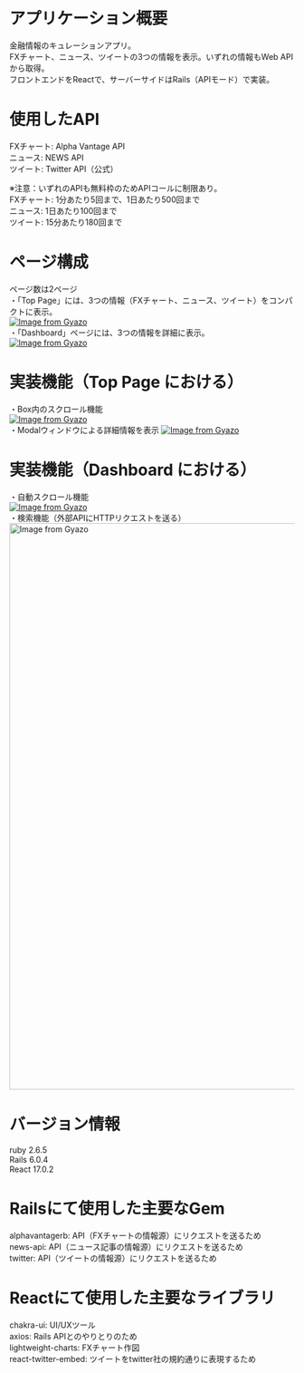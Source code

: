 # アプリケーション概要
金融情報のキュレーションアプリ。  
FXチャート、ニュース、ツイートの3つの情報を表示。いずれの情報もWeb APIから取得。  
フロントエンドをReactで、サーバーサイドはRails（APIモード）で実装。

# 使用したAPI
FXチャート: Alpha Vantage API  
ニュース: NEWS API  
ツイート: Twitter API（公式）  
  
※注意：いずれのAPIも無料枠のためAPIコールに制限あり。  
FXチャート: 1分あたり5回まで、1日あたり500回まで  
ニュース: 1日あたり100回まで  
ツイート: 15分あたり180回まで  

# ページ構成
ページ数は2ページ  
・「Top Page」には、3つの情報（FXチャート、ニュース、ツイート）をコンパクトに表示。  
[![Image from Gyazo](https://i.gyazo.com/add6d1b1b5b6141e8fa3fd31835aa458.png)](https://gyazo.com/add6d1b1b5b6141e8fa3fd31835aa458)  
・「Dashboard」ページには、3つの情報を詳細に表示。  
[![Image from Gyazo](https://i.gyazo.com/ad476a729481fba6a074e24a37de2332.gif)](https://gyazo.com/ad476a729481fba6a074e24a37de2332)  

# 実装機能（Top Page における）
・Box内のスクロール機能  
[![Image from Gyazo](https://i.gyazo.com/2020d5db59208fc1f4c9c0b7b2acd655.gif)](https://gyazo.com/2020d5db59208fc1f4c9c0b7b2acd655)  
・Modalウィンドウによる詳細情報を表示
[![Image from Gyazo](https://i.gyazo.com/37c08fec99a964f3ad50e359a3a87916.gif)](https://gyazo.com/37c08fec99a964f3ad50e359a3a87916)  

# 実装機能（Dashboard における）
・自動スクロール機能  
[![Image from Gyazo](https://i.gyazo.com/5164796a6f62b853f2abd4419ecb07eb.gif)](https://gyazo.com/5164796a6f62b853f2abd4419ecb07eb)  
・検索機能（外部APIにHTTPリクエストを送る）  
<a href="https://gyazo.com/38b585700ce62b112ef82017035d69c7"><img src="https://i.gyazo.com/38b585700ce62b112ef82017035d69c7.gif" alt="Image from Gyazo" width="1000"/></a>  

# バージョン情報  
ruby 2.6.5  
Rails 6.0.4  
React 17.0.2

# Railsにて使用した主要なGem  
alphavantagerb: API（FXチャートの情報源）にリクエストを送るため  
news-api: API（ニュース記事の情報源）にリクエストを送るため  
twitter: API（ツイートの情報源）にリクエストを送るため

# Reactにて使用した主要なライブラリ  
chakra-ui: UI/UXツール  
axios: Rails APIとのやりとりのため  
lightweight-charts: FXチャート作図  
react-twitter-embed: ツイートをtwitter社の規約通りに表現するため
